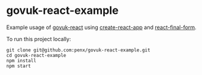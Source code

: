 # govuk-react-example

Example usage of [govuk-react](https://github.com/penx/govuk-react) using [create-react-app](https://github.com/facebookincubator/create-react-app/) and [react-final-form](https://github.com/final-form/react-final-form).

To run this project locally:

```
git clone git@github.com:penx/govuk-react-example.git
cd govuk-react-example
npm install
npm start
```

